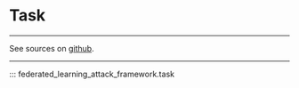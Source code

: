 # Task


----
See sources on [github](https://github.com/cmolinier-phd/federated-learning-attack-framework/blob/main/federated_learning_attack_framework/task.py).

----

::: federated_learning_attack_framework.task